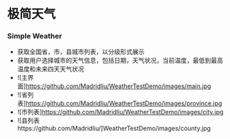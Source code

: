 # 极简天气
### Simple Weather
- 获取全国省，市，县城市列表，以分级形式展示
- 获取用户选择城市的天气信息，包括日期，天气状况，当前温度，最低到最高温度和未来四天天气状况
- ![主界面]https://github.com/Madridliu/WeatherTestDemo/images/main.jpg
- ![省列表]https://github.com/Madridliu/WeatherTestDemo/images/province.jpg
- ![市列表]https://github.com/Madridliu/WeatherTestDemo/images/city.jpg
- ![县列表https://github.com/Madridliu/]WeatherTestDemo/images/county.jpg
